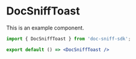 # DocSniffToast

This is an example component.

```jsx
import { DocSniffToast } from 'doc-sniff-sdk';

export default () => <DocSniffToast />
```

